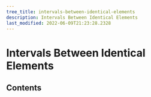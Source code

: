 ```yaml
---
tree_title: intervals-between-identical-elements
description: Intervals Between Identical Elements
last_modified: 2022-06-09T21:23:28.2328
---
```


# Intervals Between Identical Elements

## Contents
